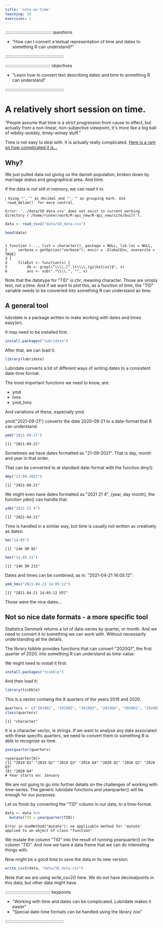 ```yaml
---
title: 'note-on-time'
teaching: 10
exercises: 2
---
```


:::::::::::::::::::::::::::::::::::::: questions 

- "How can I convert a textual representation of time and dates to something R can understand?"

::::::::::::::::::::::::::::::::::::::::::::::::

::::::::::::::::::::::::::::::::::::: objectives

- "Learn how to convert text describing dates and time to something R can understand"

::::::::::::::::::::::::::::::::::::::::::::::::





# A relatively short session on time.


“People assume that time is a strict progression from cause to effect, but actually from a non-linear, non-subjective viewpoint, it's more like a big ball of wibbly-wobbly, timey-wimey stuff.”

Time is not easy to deal with. It is actually really complicated. [Here is a rant 
on how complicated it is...](https://www.youtube.com/watch?v=-5wpm-gesOY)


## Why?

We just pulled data out giving us the danish population, broken down by
marriage status and geographical area. And time.

If the data is not still in memory, we can read it in:


``` output
ℹ Using "','" as decimal and "'.'" as grouping mark. Use `read_delim()` for more control.
```

``` error
Error: '../data/SD_data.csv' does not exist in current working directory ('/home/runner/work/R-api_new/R-api_new/site/built').
```


``` r
data <- read_csv2("data/SD_data.csv")
```


``` r
head(data)
```

``` output
                                                                            
1 function (..., list = character(), package = NULL, lib.loc = NULL,        
2     verbose = getOption("verbose"), envir = .GlobalEnv, overwrite = TRUE) 
3 {                                                                         
4     fileExt <- function(x) {                                              
5         db <- grepl("\\\\.[^.]+\\\\.(gz|bz2|xz)$", x)                     
6         ans <- sub(".*\\\\.", "", x)                                      
```

Note that the datatype for "TID" is *chr*, meaning character. Those are 
simply text, not a time. And if we want to plot this, as a function of time,
the "TID" variable needs to be converted into something R can understand as time.

## A general tool
lubridate is a package written to make working with dates and times easy(er).

It may need to be installed first.


``` r
install.packages("lubridate")
```


After that, we can load it:

``` r
library(lubridate)
```

Lubridate converts a lot of different ways of writing dates to a consistent 
date-time format.

The most important functions we need to know, are:

* ymd
* hms
* ymd_hms

And variations of these, especially ymd.

ymd("2021-09-21") converts the date 2020-09-21 to a date-format that R can 
understand:


``` r
ymd("2021-09-21")
```

``` output
[1] "2021-09-21"
```


Sometimes we have dates formatted as "21-09-2021". That is day, month and year
in that order.

That can be converted to at standard date-format with the function dmy():

``` r
dmy("21-09-2021")
```

``` output
[1] "2021-09-21"
```
We might even have dates formatted as "2021 21 4", (year, day month), the
function ydm() can handle that.

``` r
ydm("2021 21 4")
```

``` output
[1] "2021-04-21"
```

Time is handled in a similar way, but time is usually not written as creatively
as dates:



``` r
hm("14:05")
```

``` output
[1] "14H 5M 0S"
```


``` r
hms("14.05.21")
```

``` output
[1] "14H 5M 21S"
```

Dates and times can be combined, as in: "2021-04-21 14:05:12":

``` r
ymd_hms("2021-04-21 14:05:12")
```

``` output
[1] "2021-04-21 14:05:12 UTC"
```
Those were the nice dates...

## Not so nice date formats - a more specific tool

Statistics Denmark returns a lot of data-series by quarter, or month. 
And we need to convert it to something 
we can work with. Without necessarily understanding all the details.

The library tsibble provides functions that can convert "2020Q1", the first 
quarter of 2020, into something R can understand as time-value:

We might need to install it first:

``` r
install.packages("tsibble")
```

And then load it:

``` r
library(tsibble)
```

This is a vector containg the 8 quarters of the years 2019 and 2020.


``` r
quarters <- c("2019Q1", "2019Q2", "2019Q3", "2019Q4", "2020Q1", "2020Q2", "2020Q3", "2020Q4")
class(quarters)
```

``` output
[1] "character"
```

It is a character vector, ie strings. If we want to analyse any data 
associated with these specific quarters, we need to convert them to something 
R is able to recognize as time.


``` r
yearquarter(quarters)
```

``` output
<yearquarter[8]>
[1] "2019 Q1" "2019 Q2" "2019 Q3" "2019 Q4" "2020 Q1" "2020 Q2" "2020 Q3"
[8] "2020 Q4"
# Year starts on: January
```

We are not going to go into further details on the challenges of working with
time-series. The generic lubridate functions and yearquarter() will be enough for
our purposes.

Let us finish by converting the "TID" column in our data, to a time-format.

``` r
data <- data %>% 
  mutate(TID = yearquarter(TID))
```

``` error
Error in UseMethod("mutate"): no applicable method for 'mutate' applied to an object of class "function"
```

We mutate the column "TID" into the result of running yearquarter() on the
column "TID". And now we have a data frame that we can do interesting things 
with.

Now might be a good time to save the data in its new version:

``` r
write_csv2(data, "data/SD_data.csv")
```

Note that we are using write_csv2() here. We do not have decimalpoints in this
data, but other data might have.



::::::::::::::::::::::::::::::::::::: keypoints 

- "Working with time and dates can be complicated. Lubridate makes it easier"
- "Special date-time formats can be handled using the library zoo"

::::::::::::::::::::::::::::::::::::::::::::::::


